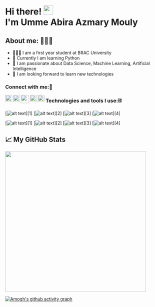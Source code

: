 <h1>Hi there! <img src="https://user-images.githubusercontent.com/42378118/110234147-e3259600-7f4e-11eb-95be-0c4047144dea.gif" width="30"><br>
 I'm Umme Abira Azmary Mouly</h1> 

<h2> About me: 👩🏻‍💻 </h2>

- 💁🏻‍♀️ I am a first year student at BRAC University
- 🐍 Currently I am learning Python
- 🚀 I am passionate about Data Science, Machine Learning, Artificial Intelligence
- 💜 I am looking forward to learn new technologies


### Connect with me:🥳

<a href="https://twitter.com/AbiraAzmary">
  <img align="left" alt="AbiraAzmary | Twitter" width="22px" src="https://cdn.jsdelivr.net/npm/simple-icons@v3/icons/twitter.svg" />
</a>
<a href="https://www.linkedin.com/in/umme-abira-azmary-68404a1bb/">
  <img align="left" alt="Mouly's Linkdin" width="22px" src="https://cdn.jsdelivr.net/npm/simple-icons@v3/icons/linkedin.svg" />
</a>
<a href="Mail to: abiraazmary22@gmail.com ">
  <img align="left" width="26px" src="https://cdn.jsdelivr.net/npm/simple-icons@v3/icons/gmail.svg" />
</a>
<a href="https://discord.com/channels/@me">
  <img align="left" alt="Mouly" width="22px" src="https://cdn.jsdelivr.net/npm/simple-icons@v3/icons/discord.svg" />
</a>
<a href="https://medium.com/@abiraazmary22" target="blank"><img align="left" src="https://cdn.jsdelivr.net/npm/simple-icons@3.0.1/icons/medium.svg" alt="@abiraazmary22" height="22" width="22" /></a>



### Technologies and tools I use:⛓

[![alt text][1.2]][1]
[![alt text][2.2]][2]
[![alt text][3.2]][3]
[![alt text][4.2]][4]

[![alt text][1.3]][1]
[![alt text][2.3]][2]
[![alt text][3.3]][3]
[![alt text][4.3]][4]




[1.2]: https://img.shields.io/badge/Python-FFD43B?style=for-the-badge&logo=python&logoColor=darkgreen
[2.2]: https://img.shields.io/badge/HTML5-E34F26?style=for-the-badge&logo=html5&logoColor=white
[3.2]:https://img.shields.io/badge/CSS3-1572B6?style=for-the-badge&logo=css3&logoColor=white
[4.2]:https://img.shields.io/badge/Git-F05032?style=for-the-badge&logo=git&logoColor=white

[1.3]: https://img.shields.io/badge/Visual_Studio_Code-0078D4?style=for-the-badge&logo=visual%20studio%20code&logoColor=white
[2.3]:https://img.shields.io/badge/Figma-F24E1E?style=for-the-badge&logo=figma&logoColor=white
[3.3]: https://img.shields.io/badge/Coursera-0056D2?style=for-the-badge&logo=Coursera&logoColor=white
[4.3]: https://img.shields.io/badge/Udemy-EC5252?style=for-the-badge&logo=Udemy&logoColor=white

<h2> 📈 My GitHub Stats </h2>
<p>
  <a align = "center" href="#"><img src="https://github-readme-stats.vercel.app/api?username=Mouly22&show_icons=true&count_private=true&theme=dark" width="450"></a>
</p>


[![Amogh's github activity graph](https://activity-graph.herokuapp.com/graph?username=Mouly22&bg_color=000000&color=3620f7&line=5a0c99&point=1adbce&area=true&hide_border=true)](https://github.com/ashutosh00710/github-readme-activity-graph)
 
 <!--[Mouly22's GitHub activity graph](https://activity-graph.herokuapp.com/graph?username=Mouly22&theme=xcode)>
